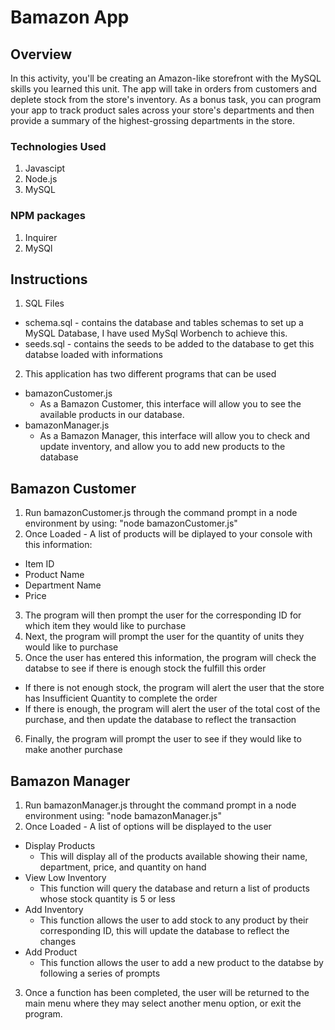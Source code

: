 # Bamazon App

## Overview

In this activity, you'll be creating an Amazon-like storefront with the MySQL skills you learned this unit. The app will take in orders from customers and deplete stock from the store's inventory. As a bonus task, you can program your app to track product sales across your store's departments and then provide a summary of the highest-grossing departments in the store.


### Technologies Used

1. Javascipt
2. Node.js
3. MySQL

### NPM packages

1. Inquirer
2. MySQl

## Instructions

1. SQL Files
  * schema.sql - contains the database and tables schemas to set up a MySQL Database, I have used MySql Worbench to achieve this.
  * seeds.sql - contains the seeds to be added to the database to get this databse loaded with informations
  
2. This application has two different programs that can be used 
  * bamazonCustomer.js
    * As a Bamazon Customer, this interface will allow you to see the available products in our database.
  * bamazonManager.js
    * As a Bamazon Manager, this interface will allow you to check and update inventory, and allow you to add new products to the database
    
 ## Bamazon Customer
 
 1. Run bamazonCustomer.js through the command prompt in a node environment by using: "node bamazonCustomer.js"
 2. Once Loaded - A list of products will be diplayed to your console with this information:
  * Item ID
  * Product Name
  * Department Name
  * Price
 3. The program will then prompt the user for the corresponding ID for which item they would like to purchase
 4. Next, the program will prompt the user for the quantity of units they would like to purchase
 5. Once the user has entered this information, the program will check the databse to see if there is enough stock the fulfill this order
  * If there is not enough stock, the program will alert the user that the store has Insufficient Quantity to complete the order
  * If there is enough, the program will alert the user of the total cost of the purchase, and then update the database to reflect the transaction
 6. Finally, the program will prompt the user to see if they would like to make another purchase
 
 ## Bamazon Manager
 
 1. Run bamazonManager.js throught the command prompt in a node environment using: "node bamazonManager.js"
 2. Once Loaded - A list of options will be displayed to the user
 * Display Products
    * This will display all of the products available showing their name, department, price, and quantity on hand
 * View Low Inventory
    * This function will query the database and return a list of products whose stock quantity is 5 or less
 * Add Inventory
    * This function allows the user to add stock to any product by their corresponding ID, this will update the database to reflect the changes
 * Add Product
    * This function allows the user to add a new product to the databse by following a series of prompts
 3. Once a function has been completed, the user will be returned to the main menu where they may select another menu option, or exit the program.
